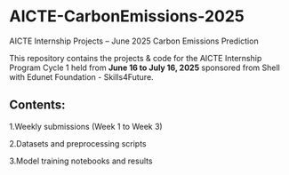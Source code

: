# AICTE-CarbonEmissions-2025
AICTE Internship Projects – June 2025 Carbon Emissions Prediction

This repository contains the projects & code for the AICTE Internship Program Cycle 1 held from **June 16 to July 16, 2025** sponsored from Shell with Edunet Foundation - Skills4Future.

## Contents:

   1.Weekly submissions (Week 1 to Week 3)
   
   2.Datasets and preprocessing scripts
   
   3.Model training notebooks and results
